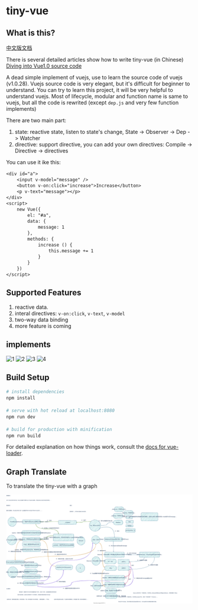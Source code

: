 # tiny-vue

## What is this?

[中文版文档](./README.cn.md)

There is several detailed articles show how to write tiny-vue (in Chinese) [Diving into Vue1.0 source code](https://github.com/lihongxun945/myblog/labels/vue1.0%E6%BA%90%E7%A0%81%E8%A7%A3%E6%9E%90)

A dead simple implement of vuejs, use to learn the source code of vuejs (v1.0.28).
Vuejs source code is very elegant, but it's difficult for beginner to understand. You can try to learn this project, it will be very helpful to understand vuejs.
Most of lifecycle, modular and function name is same to vuejs, but all the code is rewrited (except `dep.js` and very few function implements)

There are two main part:

1. state: reactive state, listen to state's change, State -> Observer -> Dep -> Watcher
2. directive: support directive, you can add your own directives: Compile -> Directive -> directives

You can use it ike this:

```
<div id="a">
	<input v-model="message" />
	<button v-on:click="increase">Increase</button>
	<p v-text="message"></p>
</div>
<script>
	new Vue({
		el: "#a",
		data: {
			message: 1
		},
		methods: {
			increase () {
				this.message += 1
			}
		}
	})
</script>
```

## Supported Features

1. reactive data.
2. interal directives: `v-on:click`, `v-text`, `v-model`
3. two-way data binding
4. more feature is coming

## implements

![1](./imgs/1.png)
![2](./imgs/2.png)
![3](./imgs/3.png)
![4](./imgs/4.png)

## Build Setup

``` bash
# install dependencies
npm install

# serve with hot reload at localhost:8080
npm run dev

# build for production with minification
npm run build
```

For detailed explanation on how things work, consult the [docs for vue-loader](http://vuejs.github.io/vue-loader).


## Graph Translate
To translate the tiny-vue with a graph

![graph](/graph.svg)
